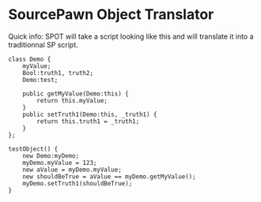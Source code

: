 SourcePawn Object Translator
====

Quick info:
SPOT will take a script looking like this and will translate it into a traditionnal SP script.
```
class Demo {
    myValue;
    Bool:truth1, truth2;
    Demo:test;

    public getMyValue(Demo:this) { 
        return this.myValue; 
    }
    public setTruth1(Demo:this, _truth1) { 
        return this.truth1 = _truth1; 
    }
};

testObject() {
    new Demo:myDemo;
    myDemo.myValue = 123;
    new aValue = myDemo.myValue;
    new shouldBeTrue = aValue == myDemo.getMyValue();
    myDemo.setTruth1(shouldBeTrue);
}
```
